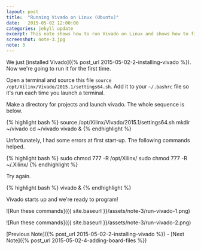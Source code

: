 ```yaml
---
layout: post
title:  "Running Vivado on Linux (Ubuntu)"
date:   2015-05-02 12:00:00
categories: jekyll update
excerpt: This note shows how to run Vivado on Linux and shows how to fix a couple of issues with the installation. 
screenshot: note-3.jpg
note: 3
---
```


We just [installed Vivado]({% post_url 2015-05-02-2-installing-vivado %}). Now we're going to run it for the first time. 

Open a terminal and source this file `source /opt/Xilinx/Vivado/2015.1/settings64.sh`. Add it to your `~/.bashrc` file so it's run each time you launch a terminal. 

Make a directory for projects and launch vivado. The whole sequence is below.

{% highlight bash %}
source /opt/Xilinx/Vivado/2015.1/settings64.sh
mkdir ~/vivado
cd ~/vivado
vivado &
{% endhighlight %}

Unfortunately, I had some errors at first start-up. The following commands helped. 

{% highlight bash %}
sudo chmod 777 -R /opt/Xilinx/
sudo chmod 777 -R ~/.Xilinx/
{% endhighlight %}

Try again.

{% highlight bash %}
vivado &
{% endhighlight %}

Vivado starts up and we're ready to program!

![Run these commands]({{ site.baseurl }}/assets/note-3/run-vivado-1.png)

![Run these commands]({{ site.baseurl }}/assets/note-3/run-vivado-2.png)

[Previous Note]({% post_url 2015-05-02-2-installing-vivado %}) - [Next Note]({% post_url 2015-05-02-4-adding-board-files %})